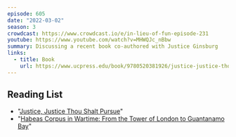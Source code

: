 ```yaml
---
episode: 605
date: "2022-03-02"
season: 3
crowdcast: https://www.crowdcast.io/e/in-lieu-of-fun-episode-231
youtube: https://www.youtube.com/watch?v=MHWQJc_nBbw
summary: Discussing a recent book co-authored with Justice Ginsburg
links:
  - title: Book
    url: https://www.ucpress.edu/book/9780520381926/justice-justice-thou-shalt-pursue
---
```


## Reading List

- "[Justice, Justice Thou Shalt Pursue][book1]"
- "[Habeas Corpus in Wartime: From the Tower of London to Guantanamo Bay][book2]"

[book1]: https://www.ucpress.edu/book/9780520381926/justice-justice-thou-shalt-pursue
[book2]: https://www.law.berkeley.edu/center-article/habeas-corpus-in-wartime
